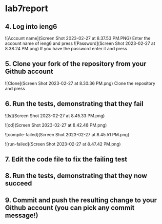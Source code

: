 # lab7report
## 4. Log into ieng6
 ![Account name](Screen Shot 2023-02-27 at 8.37.53 PM.PNG)
 Enter the account name of ieng6 and press <enter>
 ![Password](Screen Shot 2023-02-27 at 8.38.24 PM.png)
  If you have the password enter it and press <enter>
## 5. Clone your fork of the repository from your Github account
  ![Clone](Screen Shot 2023-02-27 at 8.30.36 PM.png)
 Clone the repository and press <enter>
## 6. Run the tests, demonstrating that they fail
  
 ![ls](Screen Shot 2023-02-27 at 8.45.33 PM.png)
 
 ![cd](Screen Shot 2023-02-27 at 8.42.48 PM.png)
 
 ![compile-failed](Screen Shot 2023-02-27 at 8.45.51 PM.png)
 
 ![run-failed](Screen Shot 2023-02-27 at 8.47.42 PM.png)
 
## 7. Edit the code file to fix the failing test
## 8. Run the tests, demonstrating that they now succeed
## 9. Commit and push the resulting change to your Github account (you can pick any commit message!)

